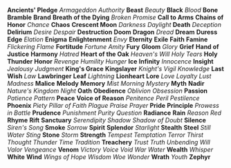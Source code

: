 **Ancients' Pledge**
*Armageddon*
*Authority*
**Beast**
*Beauty*
**Black**
*Blood*
**Bone**
**Bramble**
**Brand**
**Breath of the Dying**
*Broken Promise*
**Call to Arms**
**Chains of Honor**
*Chance*
**Chaos**
**Crescent Moon**
*Darkness*
*Daylight*
**Death**
*Deception*
**Delirium**
*Desire*
*Despair*
**Destruction**
**Doom**
**Dragon**
*Dread*
**Dream**
**Duress**
**Edge**
*Elation*
**Enigma**
**Enlightenment**
*Envy*
**Eternity**
**Exile**
**Faith**
**Famine**
*Flickering Flame*
**Fortitude**
*Fortune*
*Amity*
**Fury**
**Gloom**
*Glory*
**Grief**
**Hand of Justice**
**Harmony**
*Hatred*
**Heart of the Oak**
*Heaven's Will*
*Holy Tears*
**Holy Thunder**
**Honor**
*Revenge*
*Humility*
*Hunger*
**Ice**
**Infinity**
*Innocence*
**Insight**
*Jealousy*
*Judgment*
**King's Grace**
**Kingslayer**
*Knight's Vigil*
*Knowledge*
**Last Wish**
*Law*
**Lawbringer**
**Leaf**
*Lightning*
**Lionheart**
**Lore**
*Love*
*Loyalty*
*Lust*
*Madness*
**Malice**
**Melody**
**Memory**
*Mist*
*Morning*
*Mystery*
**Myth**
**Nadir**
*Nature's Kingdom*
*Night*
**Oath**
**Obedience**
*Oblivion*
*Obsession*
**Passion**
*Patience*
_Pattern_
**Peace**
**Voice of Reason**
*Penitence*
*Peril*
*Pestilence*
**Phoenix**
*Piety*
*Pillar of Faith*
_Plague_
*Praise*
*Prayer*
**Pride**
**Principle**
*Prowess in Battle*
**Prudence**
*Punishment*
*Purity*
*Question*
**Radiance**
**Rain**
*Reason*
*Red*
**Rhyme**
**Rift**
**Sanctuary**
*Serendipity*
*Shadow*
*Shadow of Doubt*
**Silence**
*Siren's Song*
**Smoke**
*Sorrow*
**Spirit**
**Splendor**
*Starlight*
**Stealth**
**Steel**
*Still Water*
*Sting*
**Stone**
*Storm*
**Strength**
*Tempest*
*Temptation*
*Terror*
*Thirst*
*Thought*
*Thunder*
*Time*
*Tradition*
**Treachery**
*Trust*
*Truth*
_Unbending Will_
*Valor*
*Vengeance*
**Venom**
*Victory*
*Voice*
*Void*
*War*
*Water*
**Wealth**
*Whisper*
**White**
**Wind**
*Wings of Hope*
*Wisdom*
*Woe*
*Wonder*
**Wrath**
*Youth*
**Zephyr**
